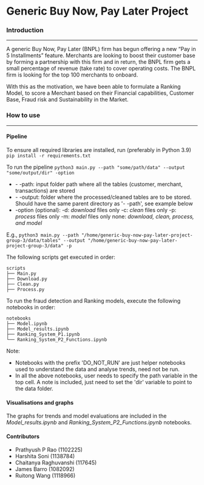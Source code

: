 # Generic Buy Now, Pay Later Project

### Introduction
---
A generic Buy Now, Pay Later (BNPL) firm has begun offering a new “Pay in 5 Installments” feature. Merchants are looking to boost their customer base by forming a partnership with this firm and in return, the BNPL firm gets a small percentage of revenue (take rate) to cover operating costs. The BNPL firm is looking for the top 100 merchants to onboard.

With this as the motivation, we have been able to formulate a Ranking Model, to score a Merchant based on their Financial capabilities, Customer Base, Fraud risk and Sustainability in the Market.

### How to use
---
#### Pipeline
To ensure all required libraries are installed, run (preferably in Python 3.9)
`pip install -r requirements.txt`

To run the pipeline
`python3 main.py --path "some/path/data" --output "some/output/dir" -option`
- \- -path: input folder path where all the tables (customer, merchant, transactions) are stored
- \- -output: folder where the processed/cleaned tables are to be stored. Should have the same parent directory as '- -path', see example below
- \-option (optional): 
        -d: _download_ files only
        -c: _clean_ files only
        -p: _process_ files only
        -m: _model_ files only
        none: _download, clean, process, and model_

E.g.,
`python3 main.py --path "/home/generic-buy-now-pay-later-project-group-3/data/tables" --output "/home/generic-buy-now-pay-later-project-group-3/data" -p`


The following scripts get executed in order:
```
scripts
├── Main.py 
├── Download.py
├── Clean.py
├── Process.py
```

To run the fraud detection and Ranking models, execute the following notebooks in order:
```
notebooks
├── Model.ipynb
├── Model_results.ipynb
├── Ranking_System_P1.ipynb
└── Ranking_System_P2_Functions.ipynb
```
Note: 
- Notebooks with the prefix 'DO_NOT_RUN' are just helper notebooks used to understand the data and analyse trends, need not be run.
- In all the above notebooks, user needs to specify the path variable in the top cell. A note is included, just need to set the 'dir' variable to point to the data folder.

#### Visualisations and graphs
The graphs for trends and model evaluations are included in the *Model_results.ipynb* and *Ranking_System_P2_Functions.ipynb* notebooks.

#### Contributors

- Prathyush P Rao (1102225)
- Harshita Soni (1138784)
- Chaitanya Raghuvanshi (117645)
- James Barro (1082092)
- Ruitong Wang (1118966)
